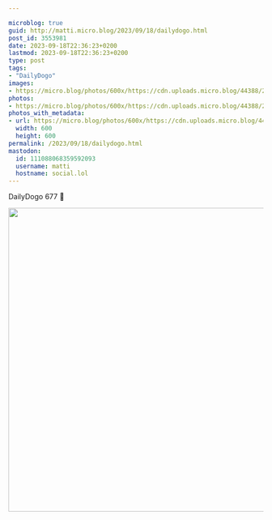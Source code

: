 ```yaml
---

microblog: true
guid: http://matti.micro.blog/2023/09/18/dailydogo.html
post_id: 3553981
date: 2023-09-18T22:36:23+0200
lastmod: 2023-09-18T22:36:23+0200
type: post
tags:
- "DailyDogo"
images:
- https://micro.blog/photos/600x/https://cdn.uploads.micro.blog/44388/2023/68fe32981f154f8db08d69a401e7add6.jpg
photos:
- https://micro.blog/photos/600x/https://cdn.uploads.micro.blog/44388/2023/68fe32981f154f8db08d69a401e7add6.jpg
photos_with_metadata:
- url: https://micro.blog/photos/600x/https://cdn.uploads.micro.blog/44388/2023/68fe32981f154f8db08d69a401e7add6.jpg
  width: 600
  height: 600
permalink: /2023/09/18/dailydogo.html
mastodon:
  id: 111088068359592093
  username: matti
  hostname: social.lol
---
```

DailyDogo 677 🐶

<img src="/media/uploads/2023/68fe32981f154f8db08d69a401e7add6.jpg" width="600" height="600" alt="" />
